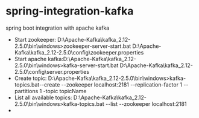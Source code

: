 # spring-integration-kafka
spring boot integration with apache kafka
- Start zookeeper: D:\Apache-Kafka\kafka_2.12-2.5.0\bin\windows>zookeeper-server-start.bat D:\Apache-Kafka\kafka_2.12-2.5.0\config\zookeeper.properties
- Start apache kafka:D:\Apache-Kafka\kafka_2.12-2.5.0\bin\windows>kafka-server-start.bat D:\Apache-Kafka\kafka_2.12-2.5.0\config\server.properties
- Create topic: D:\Apache-Kafka\kafka_2.12-2.5.0\bin\windows>kafka-topics.bat--create --zookeeper localhost:2181 --replication-factor 1 --partitions 1 -topic topicName
- List all available topics: D:\Apache-Kafka\kafka_2.12-2.5.0\bin\windows>kafka-topics.bat --list --zookeeper localhost:2181
- 
